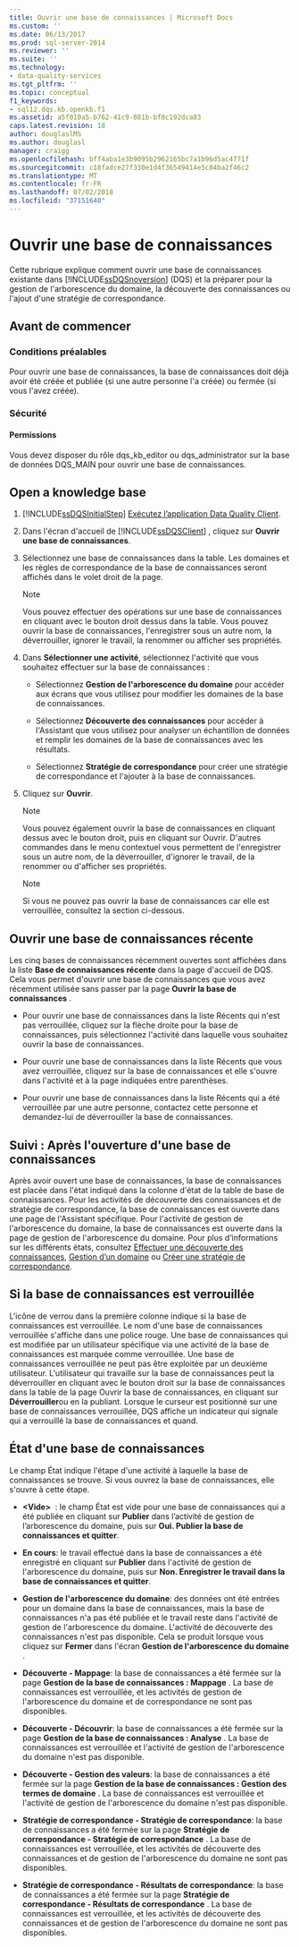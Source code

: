 ```yaml
---
title: Ouvrir une base de connaissances | Microsoft Docs
ms.custom: ''
ms.date: 06/13/2017
ms.prod: sql-server-2014
ms.reviewer: ''
ms.suite: ''
ms.technology:
- data-quality-services
ms.tgt_pltfrm: ''
ms.topic: conceptual
f1_keywords:
- sql12.dqs.kb.openkb.f1
ms.assetid: a5f010a5-b762-41c9-881b-bf0c192dca83
caps.latest.revision: 18
author: douglaslMS
ms.author: douglasl
manager: craigg
ms.openlocfilehash: bff4aba1e3b9095b2962165bc7a1b96d5ac4771f
ms.sourcegitcommit: c18fadce27f330e1d4f36549414e5c84ba2f46c2
ms.translationtype: MT
ms.contentlocale: fr-FR
ms.lasthandoff: 07/02/2018
ms.locfileid: "37151640"
---
```

# <a name="open-a-knowledge-base"></a>Ouvrir une base de connaissances
  Cette rubrique explique comment ouvrir une base de connaissances existante dans [!INCLUDE[ssDQSnoversion](../includes/ssdqsnoversion-md.md)] (DQS) et la préparer pour la gestion de l'arborescence du domaine, la découverte des connaissances ou l'ajout d'une stratégie de correspondance.  
  
##  <a name="BeforeYouBegin"></a> Avant de commencer  
  
###  <a name="Prerequisites"></a> Conditions préalables  
 Pour ouvrir une base de connaissances, la base de connaissances doit déjà avoir été créée et publiée (si une autre personne l'a créée) ou fermée (si vous l'avez créée).  
  
###  <a name="Security"></a> Sécurité  
  
####  <a name="Permissions"></a> Permissions  
 Vous devez disposer du rôle dqs_kb_editor ou dqs_administrator sur la base de données DQS_MAIN pour ouvrir une base de connaissances.  
  
##  <a name="Open"></a> Open a knowledge base  
  
1.  [!INCLUDE[ssDQSInitialStep](../includes/ssdqsinitialstep-md.md)] [Exécutez l’application Data Quality Client](../../2014/data-quality-services/run-the-data-quality-client-application.md).  
  
2.  Dans l'écran d'accueil de [!INCLUDE[ssDQSClient](../includes/ssdqsclient-md.md)] , cliquez sur **Ouvrir une base de connaissances**.  
  
3.  Sélectionnez une base de connaissances dans la table. Les domaines et les règles de correspondance de la base de connaissances seront affichés dans le volet droit de la page.  
  
    > [!NOTE]  
    >  Vous pouvez effectuer des opérations sur une base de connaissances en cliquant avec le bouton droit dessus dans la table. Vous pouvez ouvrir la base de connaissances, l'enregistrer sous un autre nom, la déverrouiller, ignorer le travail, la renommer ou afficher ses propriétés.  
  
4.  Dans **Sélectionner une activité**, sélectionnez l'activité que vous souhaitez effectuer sur la base de connaissances :  
  
    -   Sélectionnez **Gestion de l'arborescence du domaine** pour accéder aux écrans que vous utilisez pour modifier les domaines de la base de connaissances.  
  
    -   Sélectionnez **Découverte des connaissances** pour accéder à l'Assistant que vous utilisez pour analyser un échantillon de données et remplir les domaines de la base de connaissances avec les résultats.  
  
    -   Sélectionnez **Stratégie de correspondance** pour créer une stratégie de correspondance et l'ajouter à la base de connaissances.  
  
5.  Cliquez sur **Ouvrir**.  
  
    > [!NOTE]  
    >  Vous pouvez également ouvrir la base de connaissances en cliquant dessus avec le bouton droit, puis en cliquant sur Ouvrir. D'autres commandes dans le menu contextuel vous permettent de l'enregistrer sous un autre nom, de la déverrouiller, d'ignorer le travail, de la renommer ou d'afficher ses propriétés.  
  
    > [!NOTE]  
    >  Si vous ne pouvez pas ouvrir la base de connaissances car elle est verrouillée, consultez la section ci-dessous.  
  
## <a name="open-a-recent-knowledge-base"></a>Ouvrir une base de connaissances récente  
 Les cinq bases de connaissances récemment ouvertes sont affichées dans la liste **Base de connaissances récente** dans la page d'accueil de DQS. Cela vous permet d'ouvrir une base de connaissances que vous avez récemment utilisée sans passer par la page **Ouvrir la base de connaissances** .  
  
-   Pour ouvrir une base de connaissances dans la liste Récents qui n'est pas verrouillée, cliquez sur la flèche droite pour la base de connaissances, puis sélectionnez l'activité dans laquelle vous souhaitez ouvrir la base de connaissances.  
  
-   Pour ouvrir une base de connaissances dans la liste Récents que vous avez verrouillée, cliquez sur la base de connaissances et elle s'ouvre dans l'activité et à la page indiquées entre parenthèses.  
  
-   Pour ouvrir une base de connaissances dans la liste Récents qui a été verrouillée par une autre personne, contactez cette personne et demandez-lui de déverrouiller la base de connaissances.  
  
##  <a name="FollowUp"></a> Suivi : Après l'ouverture d'une base de connaissances  
 Après avoir ouvert une base de connaissances, la base de connaissances est placée dans l'état indiqué dans la colonne d'état de la table de base de connaissances. Pour les activités de découverte des connaissances et de stratégie de correspondance, la base de connaissances est ouverte dans une page de l'Assistant spécifique. Pour l'activité de gestion de l'arborescence du domaine, la base de connaissances est ouverte dans la page de gestion de l'arborescence du domaine. Pour plus d’informations sur les différents états, consultez [Effectuer une découverte des connaissances](../../2014/data-quality-services/perform-knowledge-discovery.md), [Gestion d’un domaine](../../2014/data-quality-services/managing-a-domain.md) ou [Créer une stratégie de correspondance](../../2014/data-quality-services/create-a-matching-policy.md).  
  
##  <a name="Locked"></a> Si la base de connaissances est verrouillée  
 L'icône de verrou dans la première colonne indique si la base de connaissances est verrouillée. Le nom d'une base de connaissances verrouillée s'affiche dans une police rouge. Une base de connaissances qui est modifiée par un utilisateur spécifique via une activité de la base de connaissances est marquée comme verrouillée. Une base de connaissances verrouillée ne peut pas être exploitée par un deuxième utilisateur. L'utilisateur qui travaille sur la base de connaissances peut la déverrouiller en cliquant avec le bouton droit sur la base de connaissances dans la table de la page Ouvrir la base de connaissances, en cliquant sur **Déverrouiller**ou en la publiant. Lorsque le curseur est positionné sur une base de connaissances verrouillée, DQS affiche un indicateur qui signale qui a verrouillé la base de connaissances et quand.  
  
##  <a name="State"></a> État d'une base de connaissances  
 Le champ État indique l'étape d'une activité à laquelle la base de connaissances se trouve. Si vous ouvrez la base de connaissances, elle s'ouvre à cette étape.  
  
-   **\<Vide>**  : le champ État est vide pour une base de connaissances qui a été publiée en cliquant sur **Publier** dans l’activité de gestion de l’arborescence du domaine, puis sur **Oui. Publier la base de connaissances et quitter**.  
  
-   **En cours**: le travail effectué dans la base de connaissances a été enregistré en cliquant sur **Publier** dans l'activité de gestion de l'arborescence du domaine, puis sur **Non. Enregistrer le travail dans la base de connaissances et quitter**.  
  
-   **Gestion de l'arborescence du domaine**: des données ont été entrées pour un domaine dans la base de connaissances, mais la base de connaissances n'a pas été publiée et le travail reste dans l'activité de gestion de l'arborescence du domaine. L'activité de découverte des connaissances n'est pas disponible. Cela se produit lorsque vous cliquez sur **Fermer** dans l'écran **Gestion de l'arborescence du domaine** .  
  
-   **Découverte - Mappage**: la base de connaissances a été fermée sur la page **Gestion de la base de connaissances : Mappage** . La base de connaissances est verrouillée, et les activités de gestion de l'arborescence du domaine et de correspondance ne sont pas disponibles.  
  
-   **Découverte - Découvrir**: la base de connaissances a été fermée sur la page **Gestion de la base de connaissances : Analyse** . La base de connaissances est verrouillée et l'activité de gestion de l'arborescence du domaine n'est pas disponible.  
  
-   **Découverte - Gestion des valeurs**: la base de connaissances a été fermée sur la page **Gestion de la base de connaissances : Gestion des termes de domaine** . La base de connaissances est verrouillée et l'activité de gestion de l'arborescence du domaine n'est pas disponible.  
  
-   **Stratégie de correspondance - Stratégie de correspondance**: la base de connaissances a été fermée sur la page **Stratégie de correspondance - Stratégie de correspondance** . La base de connaissances est verrouillée, et les activités de découverte des connaissances et de gestion de l'arborescence du domaine ne sont pas disponibles.  
  
-   **Stratégie de correspondance - Résultats de correspondance**: la base de connaissances a été fermée sur la page **Stratégie de correspondance - Résultats de correspondance** . La base de connaissances est verrouillée, et les activités de découverte des connaissances et de gestion de l'arborescence du domaine ne sont pas disponibles.  
  
  

